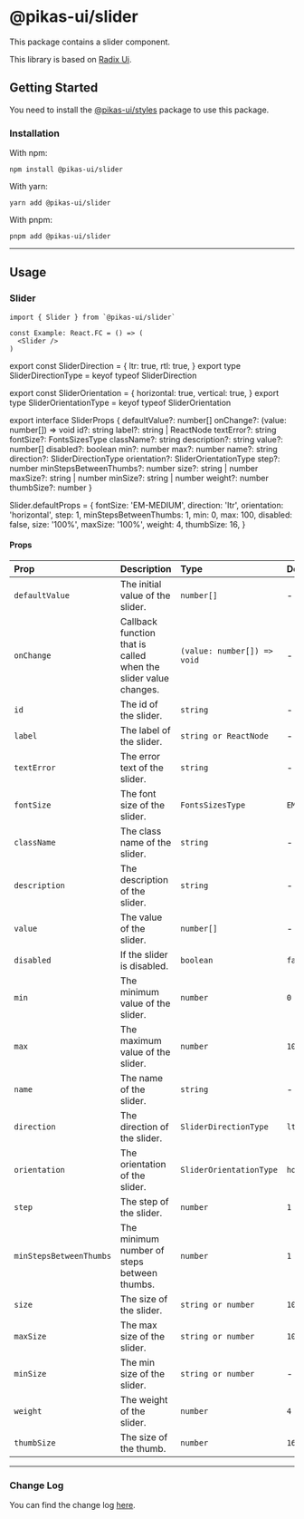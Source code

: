# @pikas-ui/slider

This package contains a slider component.

This library is based on [Radix Ui](https://www.radix-ui.com/).

## Getting Started

You need to install the [@pikas-ui/styles](../styles/README.md) package to use this package.

### Installation

With npm:

```
npm install @pikas-ui/slider
```

With yarn:

```
yarn add @pikas-ui/slider
```

With pnpm:

```
pnpm add @pikas-ui/slider
```

---

## Usage

### Slider

```tsx
import { Slider } from `@pikas-ui/slider`

const Example: React.FC = () => (
  <Slider />
)
```

export const SliderDirection = {
  ltr: true,
  rtl: true,
}
export type SliderDirectionType = keyof typeof SliderDirection

export const SliderOrientation = {
  horizontal: true,
  vertical: true,
}
export type SliderOrientationType = keyof typeof SliderOrientation

export interface SliderProps {
  defaultValue?: number[]
  onChange?: (value: number[]) => void
  id?: string
  label?: string | ReactNode
  textError?: string
  fontSize?: FontsSizesType
  className?: string
  description?: string
  value?: number[]
  disabled?: boolean
  min?: number
  max?: number
  name?: string
  direction?: SliderDirectionType
  orientation?: SliderOrientationType
  step?: number
  minStepsBetweenThumbs?: number
  size?: string | number
  maxSize?: string | number
  minSize?: string | number
  weight?: number
  thumbSize?: number
}

Slider.defaultProps = {
  fontSize: 'EM-MEDIUM',
  direction: 'ltr',
  orientation: 'horizontal',
  step: 1,
  minStepsBetweenThumbs: 1,
  min: 0,
  max: 100,
  disabled: false,
  size: '100%',
  maxSize: '100%',
  weight: 4,
  thumbSize: 16,
}


#### Props

| Prop                    | Description                                                     | Type                        | Default      |
| :---------------------- | :-------------------------------------------------------------- | :-------------------------- | :----------- |
| `defaultValue`          | The initial value of the slider.                                | `number[]`                  | -            |
| `onChange`              | Callback function that is called when the slider value changes. | `(value: number[]) => void` | -            |
| `id`                    | The id of the slider.                                           | `string`                    | -            |
| `label`                 | The label of the slider.                                        | `string or ReactNode`       | -            |
| `textError`             | The error text of the slider.                                   | `string`                    | -            |
| `fontSize`              | The font size of the slider.                                    | `FontsSizesType`            | `EM-MEDIUM`  |
| `className`             | The class name of the slider.                                   | `string`                    | -            |
| `description`           | The description of the slider.                                  | `string`                    | -            |
| `value`                 | The value of the slider.                                        | `number[]`                  | -            |
| `disabled`              | If the slider is disabled.                                      | `boolean`                   | `false`      |
| `min`                   | The minimum value of the slider.                                | `number`                    | `0`          |
| `max`                   | The maximum value of the slider.                                | `number`                    | `100`        |
| `name`                  | The name of the slider.                                         | `string`                    | -            |
| `direction`             | The direction of the slider.                                    | `SliderDirectionType`       | `ltr`        |
| `orientation`           | The orientation of the slider.                                  | `SliderOrientationType`     | `horizontal` |
| `step`                  | The step of the slider.                                         | `number`                    | `1`          |
| `minStepsBetweenThumbs` | The minimum number of steps between thumbs.                     | `number`                    | `1`          |
| `size`                  | The size of the slider.                                         | `string or number`          | `100%`       |
| `maxSize`               | The max size of the slider.                                     | `string or number`          | `100%`       |
| `minSize`               | The min size of the slider.                                     | `string or number`          | -            |
| `weight`                | The weight of the slider.                                       | `number`                    | `4`          |
| `thumbSize`             | The size of the thumb.                                          | `number`                    | `16`         |

---

### Change Log
You can find the change log [here](CHANGELOG.md).